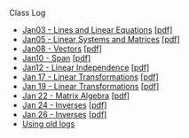  Class Log

* [Jan03 - Lines and Linear Equations](./jan03-1.1-lines_and_linear_equations.html) [[pdf]](./jan03-1.1-lines_and_linear_equations.pdf)
* [Jan05 - Linear Systems and Matrices](./jan05-1.2-linear_systems_and_matrices.html) [[pdf]](./jan05-1.2-linear_systems_and_matrices.pdf)
* [Jan08 - Vectors](./jan08-2.1-vectors.html) [[pdf]](./jan08-2.1-vectors.pdf)
* [Jan10 - Span](./jan10-2.2-span.html) [[pdf]](./jan10-2.2-span.pdf)
* [Jan12 - Linear Independence](./jan12-2.3-linear_independence.html) [[pdf]](./jan12-2.3-linear_independence.pdf)
* [Jan 17 - Linear Transformations](./jan17-3.1-linear_transformation.html) [[pdf]](./jan17-3.1-linear_transformation.pdf)
* [Jan 19 - Linear Transformations](./jan19-3.1-linear_transformation.html) [[pdf]](./jan19-3.1-linear_transformation.pdf)
* [Jan 22 - Matrix Algebra](./jan22-3.2-matrix_algebra.html) [[pdf]](./jan22-3.2-matrix_algebra.pdf)
* [Jan 24 - Inverses](./jan24-inverses.html) [[pdf]](./jan24-inverses.pdf)
* [Jan 26 - Inverses](./jan26-inverses.html) [[pdf]](./jan26-inverses.pdf)
* [Using old logs](kevinlui.org/au17/log)
